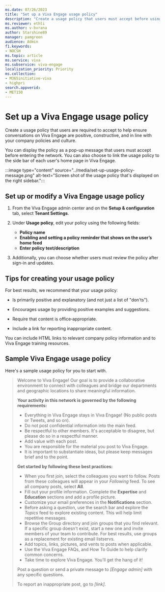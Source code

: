 ```yaml
---
ms.date: 07/26/2023
title: "Set up a Viva Engage usage policy"
description: "Create a usage policy that users must accept before using Viva Engage."
ms.reviewer: ethli
ms.author: v-bvrana
author: Starshine89
manager: pamgreen
audience: Admin
f1.keywords:
- NOCSH
ms.topic: article
ms.service: viva
ms.subservice: viva-engage
localization_priority: Priority
ms.collection:  
- M365initiative-viva
- highpri
search.appverid:
- MET150
---
```


# Set up a Viva Engage usage policy

Create a usage policy that users are required to accept to help ensure conversations on Viva Engage are positive, constructive, and in line with your company policies and culture.
  
You can display the policy as a pop-up message that users must accept before entering the network. You can also choose to link the usage policy to the side bar of each user's home page in Viva Engage. 

:::image type="content" source="../media/set-up-usage-policy-message.png" alt-text="Screen shot of the usage policy that's displayed on the right sidebar.":::
  
## Set up or modify a Viva Engage usage policy

1. From the Viva Engage admin center and on the **Setup & configuration** tab, select **Tenant Settings**.

2. Under **Usage policy**, edit your policy using the following fields:
    - **Policy name** 
    - **Enabling and setting a policy reminder that shows on the user’s home feed** 
    - **Enter policy text/description**

3. Additionally, you can choose whether users must review the policy after sign-in and updates.
  
## Tips for creating your usage policy

For best results, we recommend that your usage policy:
  
- Is primarily positive and explanatory (and not just a list of "don'ts").

- Encourages usage by providing positive examples and suggestions.

- Require that content is office‐appropriate.

- Include a link for reporting inappropriate content.

You can include HTML links to relevant company policy information and to Viva Engage training resources.
  
## Sample Viva Engage usage policy

Here's a sample usage policy for you to start with.

> Welcome to Viva Engage! Our goal is to provide a collaborative environment to connect with colleagues and bridge our departments and geographic locations to share meaningful information.  
>
> **Your activity in this network is governed by the following requirements:**
>
> - Everything in Viva Engage stays in Viva Engage! (No public posts or Tweets, and so on).
> - Do not post confidential information into the main feed.
> - Be respectful to other members. It's acceptable to disagree, but please do so in a respectful manner.
> - Add value with each post.
> - You are responsible for the material you post to Viva Engage.
> - It is important to substantiate ideas, but please keep messages brief and to the point.
>
> **Get started by following these best practices:**
>
> - When you first join, select the colleagues you want to follow. Posts from these colleagues will appear in your *Following* feed. To see all company posts, select **All**.
> - Fill out your profile information. Complete the **Expertise** and **Education** sections and add a profile picture.
> - Customize your email preferences in the **Notifications** section.
> - Before asking a question, use the search bar and explore the *Topics* feed to explore existing content. This will help limit repetitive messages.
> - Browse the Group directory and join groups that you find relevant. If a specific group doesn't exist, start a new one and invite members of your team to contribute. For best results, use groups as a replacement for existing email listservs.
> - Add topics, links, pictures, and vents to posts when applicable.
> - Use the Viva Engage FAQs, and How To Guide to help clarify common concerns.
> - Take time to explore Viva Engage. You'll get the hang of it!
>
> Post a question or send a private message to *[Engage admin]* with any specific questions.
>
> To report an inappropriate post, go to *[link]*.